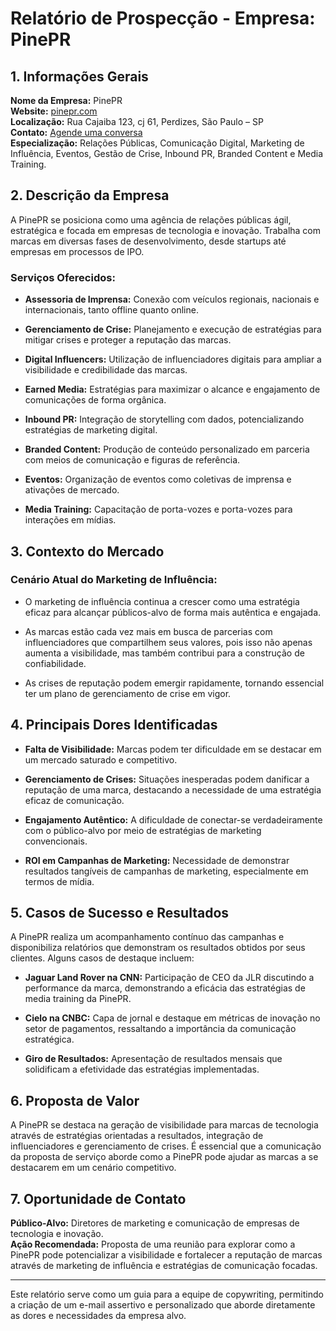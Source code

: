 # Relatório de Prospecção - Empresa: PinePR

## 1. Informações Gerais

**Nome da Empresa:** PinePR  
**Website:** [pinepr.com](http://www.pinepr.com)  
**Localização:** Rua Cajaiba 123, cj 61, Perdizes, São Paulo – SP  
**Contato:** [Agende uma conversa](https://pinepr.com/#contato)  
**Especialização:** Relações Públicas, Comunicação Digital, Marketing de Influência, Eventos, Gestão de Crise, Inbound PR, Branded Content e Media Training.

## 2. Descrição da Empresa

A PinePR se posiciona como uma agência de relações públicas ágil, estratégica e focada em empresas de tecnologia e inovação. Trabalha com marcas em diversas fases de desenvolvimento, desde startups até empresas em processos de IPO.

### Serviços Oferecidos:

- **Assessoria de Imprensa:** Conexão com veículos regionais, nacionais e internacionais, tanto offline quanto online.
  
- **Gerenciamento de Crise:** Planejamento e execução de estratégias para mitigar crises e proteger a reputação das marcas.

- **Digital Influencers:** Utilização de influenciadores digitais para ampliar a visibilidade e credibilidade das marcas.

- **Earned Media:** Estratégias para maximizar o alcance e engajamento de comunicações de forma orgânica.

- **Inbound PR:** Integração de storytelling com dados, potencializando estratégias de marketing digital.

- **Branded Content:** Produção de conteúdo personalizado em parceria com meios de comunicação e figuras de referência.

- **Eventos:** Organização de eventos como coletivas de imprensa e ativações de mercado.

- **Media Training:** Capacitação de porta-vozes e porta-vozes para interações em mídias.

## 3. Contexto do Mercado

### Cenário Atual do Marketing de Influência:

- O marketing de influência continua a crescer como uma estratégia eficaz para alcançar públicos-alvo de forma mais autêntica e engajada.

- As marcas estão cada vez mais em busca de parcerias com influenciadores que compartilhem seus valores, pois isso não apenas aumenta a visibilidade, mas também contribui para a construção de confiabilidade.

- As crises de reputação podem emergir rapidamente, tornando essencial ter um plano de gerenciamento de crise em vigor.

## 4. Principais Dores Identificadas

- **Falta de Visibilidade:** Marcas podem ter dificuldade em se destacar em um mercado saturado e competitivo.

- **Gerenciamento de Crises:** Situações inesperadas podem danificar a reputação de uma marca, destacando a necessidade de uma estratégia eficaz de comunicação.

- **Engajamento Autêntico:** A dificuldade de conectar-se verdadeiramente com o público-alvo por meio de estratégias de marketing convencionais.

- **ROI em Campanhas de Marketing:** Necessidade de demonstrar resultados tangíveis de campanhas de marketing, especialmente em termos de mídia.

## 5. Casos de Sucesso e Resultados

A PinePR realiza um acompanhamento contínuo das campanhas e disponibiliza relatórios que demonstram os resultados obtidos por seus clientes. Alguns casos de destaque incluem:

- **Jaguar Land Rover na CNN:** Participação de CEO da JLR discutindo a performance da marca, demonstrando a eficácia das estratégias de media training da PinePR.

- **Cielo na CNBC:** Capa de jornal e destaque em métricas de inovação no setor de pagamentos, ressaltando a importância da comunicação estratégica.

- **Giro de Resultados:** Apresentação de resultados mensais que solidificam a efetividade das estratégias implementadas.

## 6. Proposta de Valor

A PinePR se destaca na geração de visibilidade para marcas de tecnologia através de estratégias orientadas a resultados, integração de influenciadores e gerenciamento de crises. É essencial que a comunicação da proposta de serviço aborde como a PinePR pode ajudar as marcas a se destacarem em um cenário competitivo.

## 7. Oportunidade de Contato

**Público-Alvo:** Diretores de marketing e comunicação de empresas de tecnologia e inovação.  
**Ação Recomendada:** Proposta de uma reunião para explorar como a PinePR pode potencializar a visibilidade e fortalecer a reputação de marcas através de marketing de influência e estratégias de comunicação focadas.

---

Este relatório serve como um guia para a equipe de copywriting, permitindo a criação de um e-mail assertivo e personalizado que aborde diretamente as dores e necessidades da empresa alvo.